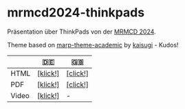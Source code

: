# mrmcd2024-thinkpads

Präsentation über ThinkPads von der [MRMCD 2024](https://talks.mrmcd.net/2024/talk/LSMPU9/).

Theme based on [marp-theme-academic](https://github.com/kaisugi/marp-theme-academic) by [kaisugi](https://github.com/kaisugi) - Kudos!

|   | 🇩🇪 | 🇬🇧 |
| - | - | - |
| HTML | [[klick!]](https://stdevel.github.io/mrmcd2024-thinkpads/de.html) | [[click!]](https://stdevel.github.io/mrmcd2024-thinkpads/en.html)
| PDF | [[klick!]](https://stdevel.github.io/mrmcd2024-thinkpads/de.pdf) | [[click!]](https://stdevel.github.io/mrmcd2024-thinkpads/en.pdf)
| Video | [[klick!]](https://media.ccc.de/v/2024-339-thinkpads-geschichte-und-trivia) | - |
